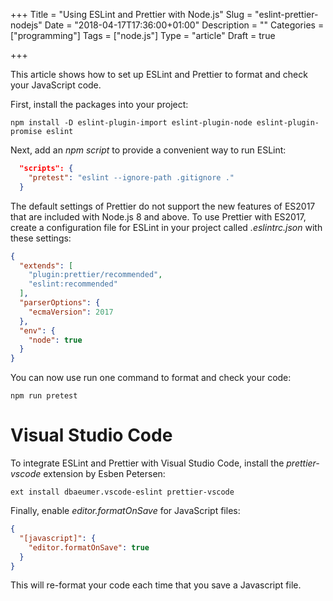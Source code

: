 +++
Title = "Using ESLint and Prettier with Node.js"
Slug = "eslint-prettier-nodejs"
Date = "2018-04-17T17:36:00+01:00"
Description = ""
Categories = ["programming"]
Tags = ["node.js"]
Type = "article"
Draft = true

+++

This article shows how to set up ESLint and Prettier to format and check your JavaScript code.

<!--more-->

First, install the packages into your project:

    npm install -D eslint-plugin-import eslint-plugin-node eslint-plugin-promise eslint

Next, add an *npm script* to provide a convenient way to run ESLint:

~~~json
  "scripts": {
    "pretest": "eslint --ignore-path .gitignore ."
  }
~~~

The default settings of Prettier do not support the new features of ES2017 that are included with Node.js 8 and above. To use Prettier with ES2017, create a configuration file for ESLint in your project called *.eslintrc.json* with these settings:

~~~json
{
  "extends": [
    "plugin:prettier/recommended",
    "eslint:recommended"
  ],
  "parserOptions": {
    "ecmaVersion": 2017
  },
  "env": {
    "node": true
  }
}
~~~

You can now use run one command to format and check your code:

    npm run pretest

# Visual Studio Code #

To integrate ESLint and Prettier with Visual Studio Code, install the *prettier-vscode* extension by Esben Petersen:

    ext install dbaeumer.vscode-eslint prettier-vscode

Finally, enable *editor.formatOnSave* for JavaScript files:

~~~json
{
  "[javascript]": {
    "editor.formatOnSave": true
  }
}
~~~

This will re-format your code each time that you save a Javascript file.
